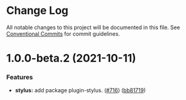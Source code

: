 # Change Log

All notable changes to this project will be documented in this file. See [Conventional Commits](https://conventionalcommits.org) for commit guidelines.

# 1.0.0-beta.2 (2021-10-11)

### Features

- **stylus:** add package plugin-stylus. ([#716](https://github.com/umijs/plugins/issues/716)) ([bb81719](https://github.com/umijs/plugins/commit/bb817190a2f27afd3cec87ebd3598cfdb0ce7728))
